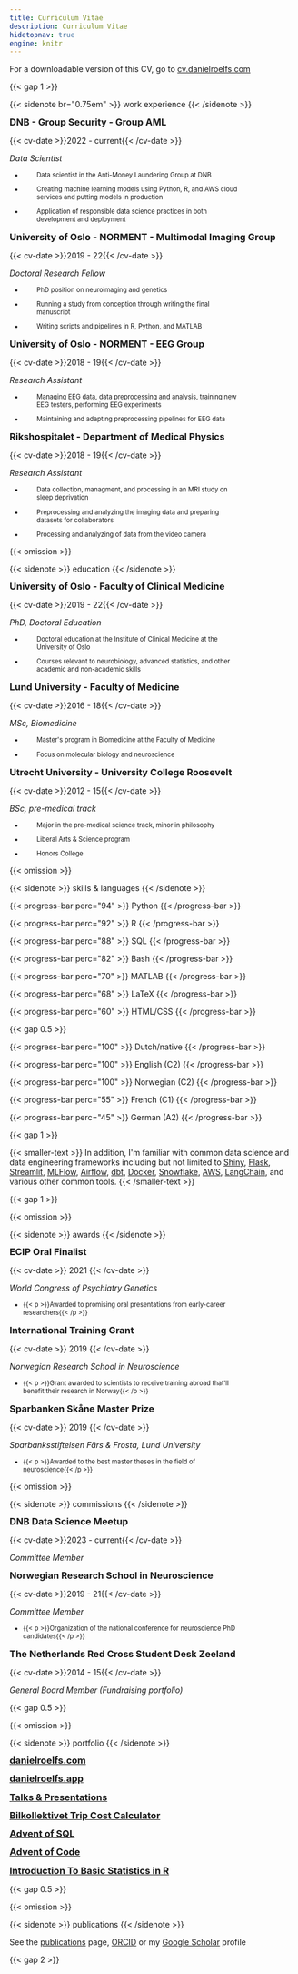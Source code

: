```yaml
---
title: Curriculum Vitae
description: Curriculum Vitae
hidetopnav: true
engine: knitr
---
```



<style type="text/css">
li {
    font-size: 80%;
    padding: 0;
    max-width: 80%;
}

ul li:before {
    margin-right: 0;
}

ol li p, ul li p {
    margin-left: 1.5rem;
}

ol li:only-child {
    color: red;
    margin-left: 1.5rem;
}

p {
    margin-bottom: 0.1em;
}

h3 {
    margin-top: 0.75em !important;
    margin-bottom: 0em !important;
}
</style>

For a downloadable version of this CV, go to [cv.danielroelfs.com](https://cv.danielroelfs.com)

{{< gap 1 >}}

{{< sidenote br=\"0.75em\" >}}
work experience
{{< /sidenote >}}

### DNB - Group Security - Group AML

{{< cv-date >}}2022 - current{{< /cv-date >}}

*Data Scientist*

-   Data scientist in the Anti-Money Laundering Group at DNB

-   Creating machine learning models using Python, R, and AWS cloud services and putting models in production

-   Application of responsible data science practices in both development and deployment

### University of Oslo - NORMENT - Multimodal Imaging Group

{{< cv-date >}}2019 - 22{{< /cv-date >}}

*Doctoral Research Fellow*

-   PhD position on neuroimaging and genetics

-   Running a study from conception through writing the final manuscript

-   Writing scripts and pipelines in R, Python, and MATLAB

### University of Oslo - NORMENT - EEG Group

{{< cv-date >}}2018 - 19{{< /cv-date >}}

*Research Assistant*

-   Managing EEG data, data preprocessing and analysis, training new EEG testers, performing EEG experiments

-   Maintaining and adapting preprocessing pipelines for EEG data

### Rikshospitalet - Department of Medical Physics

{{< cv-date >}}2018 - 19{{< /cv-date >}}

*Research Assistant*

-   Data collection, managment, and processing in an MRI study on sleep deprivation

-   Preprocessing and analyzing the imaging data and preparing datasets for collaborators

-   Processing and analyzing of data from the video camera

{{< omission >}}

{{< sidenote >}}
education
{{< /sidenote >}}

### University of Oslo - Faculty of Clinical Medicine

{{< cv-date >}}2019 - 22{{< /cv-date >}}

*PhD, Doctoral Education*

-   Doctoral education at the Institute of Clinical Medicine at the University of Oslo

-   Courses relevant to neurobiology, advanced statistics, and other academic and non-academic skills

### Lund University - Faculty of Medicine

{{< cv-date >}}2016 - 18{{< /cv-date >}}

*MSc, Biomedicine*

-   Master's program in Biomedicine at the Faculty of Medicine

-   Focus on molecular biology and neuroscience

### Utrecht University - University College Roosevelt

{{< cv-date >}}2012 - 15{{< /cv-date >}}

*BSc, pre-medical track*

-   Major in the pre-medical science track, minor in philosophy

-   Liberal Arts & Science program

-   Honors College

{{< omission >}}

{{< sidenote >}}
skills & languages
{{< /sidenote >}}

{{< progress-bar perc=\"94\" >}} Python {{< /progress-bar >}}

{{< progress-bar perc=\"92\" >}} R {{< /progress-bar >}}

{{< progress-bar perc=\"88\" >}} SQL {{< /progress-bar >}}

{{< progress-bar perc=\"82\" >}} Bash {{< /progress-bar >}}

{{< progress-bar perc=\"70\" >}} MATLAB {{< /progress-bar >}}

{{< progress-bar perc=\"68\" >}} LaTeX {{< /progress-bar >}}

{{< progress-bar perc=\"60\" >}} HTML/CSS {{< /progress-bar >}}

{{< gap 0.5 >}}

{{< progress-bar perc=\"100\" >}} Dutch/native {{< /progress-bar >}}

{{< progress-bar perc=\"100\" >}} English (C2) {{< /progress-bar >}}

{{< progress-bar perc=\"100\" >}} Norwegian (C2) {{< /progress-bar >}}

{{< progress-bar perc=\"55\" >}} French (C1) {{< /progress-bar >}}

{{< progress-bar perc=\"45\" >}} German (A2) {{< /progress-bar >}}

{{< gap 1 >}}

{{< smaller-text >}}
In addition, I'm familiar with common data science and data engineering frameworks including but not limited to [Shiny](https://shiny.posit.co), [Flask](https://flask.palletsprojects.com/en/stable/), [Streamlit](https://streamlit.io), [MLFlow](https://mlflow.org), [Airflow](https://airflow.apache.org), [dbt](https://www.getdbt.com), [Docker](https://www.docker.com), [Snowflake](https://www.snowflake.com), [AWS](https://aws.amazon.com), [LangChain](https://www.google.com/search?client=safari&rls=en&q=langchain&ie=UTF-8&oe=UTF-8), and various other common tools.
{{< /smaller-text >}}

{{< gap 1 >}}

{{< omission >}}

{{< sidenote >}}
awards
{{< /sidenote >}}

### ECIP Oral Finalist

{{< cv-date >}} 2021 {{< /cv-date >}}

*World Congress of Psychiatry Genetics*

-   {{< p >}}Awarded to promising oral presentations from early-career researchers{{< /p >}}

### International Training Grant

{{< cv-date >}} 2019 {{< /cv-date >}}

*Norwegian Research School in Neuroscience*

-   {{< p >}}Grant awarded to scientists to receive training abroad that'll benefit their research in Norway{{< /p >}}

### Sparbanken Skåne Master Prize

{{< cv-date >}} 2019 {{< /cv-date >}}

*Sparbanksstiftelsen Färs & Frosta, Lund University*

-   {{< p >}}Awarded to the best master theses in the field of neuroscience{{< /p >}}

{{< omission >}}

{{< sidenote >}}
commissions
{{< /sidenote >}}

### DNB Data Science Meetup

{{< cv-date >}}2023 - current{{< /cv-date >}}

*Committee Member*

### Norwegian Research School in Neuroscience

{{< cv-date >}}2019 - 21{{< /cv-date >}}

*Committee Member*

-   {{< p >}}Organization of the national conference for neuroscience PhD candidates{{< /p >}}

### The Netherlands Red Cross Student Desk Zeeland

{{< cv-date >}}2014 - 15{{< /cv-date >}}

*General Board Member (Fundraising portfolio)*

{{< gap 0.5 >}}

{{< omission >}}

{{< sidenote >}}
portfolio
{{< /sidenote >}}

### [danielroelfs.com](https://danielroelfs.com)

### [danielroelfs.app](https://danielroelfs.app)

### [Talks & Presentations](https://danielroelfs.github.io/slides)

### [Bilkollektivet Trip Cost Calculator](https://bilkollektivet.danielroelfs.app)

### [Advent of SQL](https://danielroelfs.github.io/advent-of-sql/)

### [Advent of Code](https://danielroelfs.github.io/advent-of-code/)

### [Introduction To Basic Statistics in R](https://norment.github.io/IntroToBasicStatisticsInR/)

{{< gap 0.5 >}}

{{< omission >}}

{{< sidenote >}}
publications
{{< /sidenote >}}

See the [publications](../../publications) page, [ORCID](https://orcid.org/0000-0002-1083-002X) or my [Google Scholar](https://scholar.google.com/citations?hl=en&user=QmVQcsAAAAAJ&view_op=list_works&sortby=pubdate) profile

{{< gap 2 >}}
